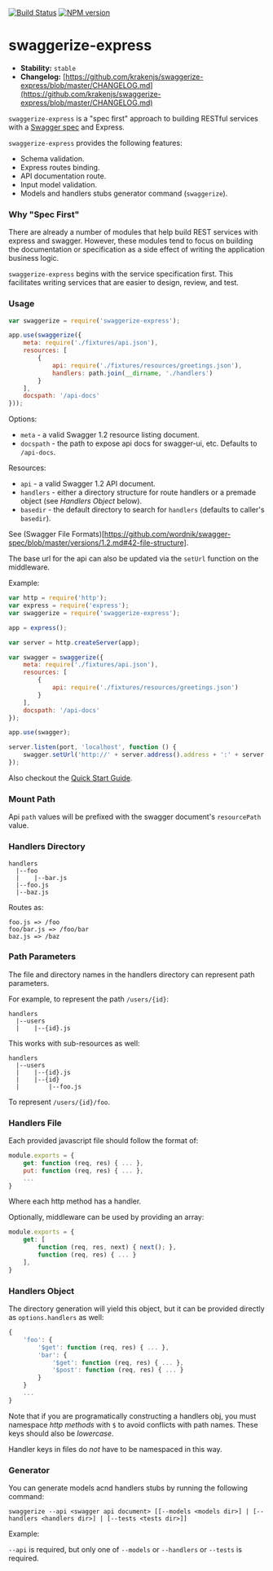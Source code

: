 [![Build Status](https://travis-ci.org/krakenjs/swaggerize-express.png)](https://travis-ci.org/krakenjs/swaggerize-express) [![NPM version](https://badge.fury.io/js/swaggerize-express.png)](http://badge.fury.io/js/swaggerize-express)

# swaggerize-express

- **Stability:** `stable`
- **Changelog:** [https://github.com/krakenjs/swaggerize-express/blob/master/CHANGELOG.md](https://github.com/krakenjs/swaggerize-express/blob/master/CHANGELOG.md)

`swaggerize-express` is a "spec first" approach to building RESTful services with a [Swagger spec](https://github.com/wordnik/swagger-spec/blob/master/versions/1.2.md)
and Express.

`swaggerize-express` provides the following features:

- Schema validation.
- Express routes binding.
- API documentation route.
- Input model validation.
- Models and handlers stubs generator command (`swaggerize`).

### Why "Spec First"

There are already a number of modules that help build REST services with express and swagger. However,
these modules tend to focus on building the documentation or specification as a side effect of writing
the application business logic.

`swaggerize-express` begins with the service specification first. This facilitates writing services that
are easier to design, review, and test.

### Usage

```javascript
var swaggerize = require('swaggerize-express');

app.use(swaggerize({
    meta: require('./fixtures/api.json'),
    resources: [
        {
            api: require('./fixtures/resources/greetings.json'),
            handlers: path.join(__dirname, './handlers')
        }
    ],
    docspath: '/api-docs'
}));
```

Options:

- `meta` - a valid Swagger 1.2 resource listing document.
- `docspath` - the path to expose api docs for swagger-ui, etc. Defaults to `/api-docs`.

Resources:

- `api` - a valid Swagger 1.2 API document.
- `handlers` - either a directory structure for route handlers or a premade object (see *Handlers Object* below).
- `basedir` - the default directory to search for `handlers` (defaults to caller's `basedir`).

See (Swagger File Formats)[https://github.com/wordnik/swagger-spec/blob/master/versions/1.2.md#42-file-structure].

The base url for the api can also be updated via the `setUrl` function on the middleware.

Example:

```javascript
var http = require('http');
var express = require('express');
var swaggerize = require('swaggerize-express');

app = express();

var server = http.createServer(app);

var swagger = swaggerize({
    meta: require('./fixtures/api.json'),
    resources: [
        {
            api: require('./fixtures/resources/greetings.json')
        }
    ],
    docspath: '/api-docs'
});

app.use(swagger);

server.listen(port, 'localhost', function () {
    swagger.setUrl('http://' + server.address().address + ':' + server.address().port);
});
```

Also checkout the [Quick Start Guide](https://github.com/krakenjs/swaggerize-express/blob/master/QUICKSTART.md).

### Mount Path

Api `path` values will be prefixed with the swagger document's `resourcePath` value.

### Handlers Directory

```
handlers
  |--foo
  |    |--bar.js
  |--foo.js
  |--baz.js
```

Routes as:

```
foo.js => /foo
foo/bar.js => /foo/bar
baz.js => /baz
```

### Path Parameters

The file and directory names in the handlers directory can represent path parameters.

For example, to represent the path `/users/{id}`:

```shell
handlers
  |--users
  |    |--{id}.js
```

This works with sub-resources as well:

```shell
handlers
  |--users
  |    |--{id}.js
  |    |--{id}
  |        |--foo.js
```

To represent `/users/{id}/foo`.

### Handlers File

Each provided javascript file should follow the format of:

```javascript
module.exports = {
    get: function (req, res) { ... },
    put: function (req, res) { ... },
    ...
}
```

Where each http method has a handler.

Optionally, middleware can be used by providing an array:

```javascript
module.exports = {
    get: [
        function (req, res, next) { next(); },
        function (req, res) { ... }
    ],
}
```

### Handlers Object

The directory generation will yield this object, but it can be provided directly as `options.handlers` as well:

```javascript
{
    'foo': {
        '$get': function (req, res) { ... },
        'bar': {
            '$get': function (req, res) { ... },
            '$post': function (req, res) { ... }
        }
    }
    ...
}
```

Note that if you are programatically constructing a handlers obj, you must namespace *http methods* with `$` to
avoid conflicts with path names. These keys should also be *lowercase*.

Handler keys in files do *not* have to be namespaced in this way.

### Generator

You can generate models acnd handlers stubs by running the following command:

```shell
swaggerize --api <swagger api document> [[--models <models dir>] | [--handlers <handlers dir>] | [--tests <tests dir>]]
```

Example:

`--api` is required, but only one of `--models` or `--handlers` or `--tests` is required.

